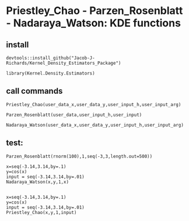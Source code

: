 # Priestley_Chao - Parzen_Rosenblatt - Nadaraya_Watson: KDE functions 

## install 

    devtools::install_github("Jacob-J-Richards/Kernel_Density_Estimators_Package")
    
    library(Kernel.Density.Estimators)

## call commands 
    Priestley_Chao(user_data_x,user_data_y,user_input_h,user_input_arg)
    
    Parzen_Rosenblatt(user_data,user_input_h,user_input)
    
    Nadaraya_Watson(user_data_x,user_data_y,user_input_h,user_input_arg)
    

## test:

    Parzen_Rosenblatt(rnorm(100),1,seq(-3,3,length.out=500)) 

    x=seq(-3.14,3.14,by=.1)
    y=cos(x)
    input = seq(-3.14,3.14,by=.01)
    Nadaraya_Watson(x,y,1,x)

  
    x=seq(-3.14,3.14,by=.1)
    y=cos(x)
    input = seq(-3.14,3.14,by=.01)
    Priestley_Chao(x,y,1,input)
    
